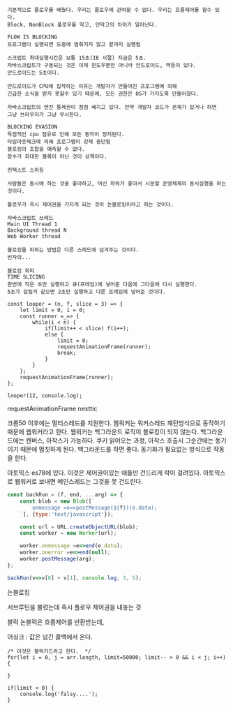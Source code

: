 
    기본적으로 플로우를 배웠다. 우리는 플로우에 관여할 수 없다. 우리는 흐름제어를 할수 있다.
    Block, NonBlock 플로우를 막고, 안막고의 차이가 일어난다.

    FLOW IS BLOCKING
    프로그램이 실행되면 도중에 멈춰지지 않고 끝까지 실행됨

    스크립트 최대실행시간은 보통 15초(IE 시절) 지금은 5초.
    자바스크립트가 구동되는 것은 이제 윈도우뿐만 아니라 안드로이드, 맥등이 있다. 
    안드로이드는 5초이다. 

    안드로이드가 CPU에 집착하는 이유는 개발자가 만들어진 프로그램에 의해
    긴급한 소식을 받지 못할수 있기 때문에, 모든 권한은 OS가 가지도록 만들어졌다.

    자바스크립트의 엔진 통제권이 점점 쎄지고 있다. 만약 개발자 코드가 문제가 있거나 하면
    그냥 브라우저가 그냥 무시한다.

    BLOCKING EVASION
    독점적인 cpu 점유로 인해 모든 동작이 정지된다.
    타임아웃체크에 의해 프로그램이 강제 중단됨
    블로킹의 조합을 예측할 수 없다.
    함수가 최대한 블록이 아닌 것이 상책이다.

    컨텍스트 스위칭

    사람들은 동시에 하는 것을 좋아하고, 머신 파워가 좋아서 시분할 운영체제의 동시실행을 하는 것이다.
    
    플로우가 즉시 제어권을 가지게 되는 것이 논블로킹이라고 하는 것이다.

    자바스크립트 쓰레드
    Main UI Thread 1
    Background thread N
    Web Worker thread

    블로킹을 피하는 방법은 다른 스레드에 넘겨주는 것이다.
    빈자의...

    블로킹 회피
    TIME SLICING
    한번에 작은 초만 실행하고 큐(프레임)에 넣어준 다음에 그다음에 다시 실행한다.
    5초가 걸릴거 같으면 2초만 실행하고 다른 프레임에 넣어준 것이다.

```
const looper = (n, f, slice = 3) => {
    let limit = 0, i = 0;
    const runner =_=> {
        while(i < n) {
            if(limit++ < slice) f(i++);
            else {
                limit = 0;
                requestAnimationFrame(runner);
                break;
            }
        }
    };
    requestAnimationFrame(runner);
};

looper(12, console.log);

```

requestAnimationFrame
nexttic

크롬50 이후에는 멀티스레드를 지원한다.
웹워커는 워커스레드 패턴방식으로 동작하기 때문에 웹워커라고 한다.
웹워커는 백그라운드 로직이 블로킹이 되지 않는다. 백그라운드에는 캔버스, 아작스가 가능하다.
쿠키 읽어오는 과정, 아작스 호출시 그순간에는 동기이기 때문에 멈칫하게 된다.
백그라운드를 하면 좋다.
동기화가 필요없는 방식으로 작동을 한다.

아토믹스 es78에 있다. 이것은 제어권이있는 애들만 건드리게 락이 걸려있다.
아토믹스로 웹워커로 보내면 메인스레드는 그것을 못 건드린다. 


```javascript
const backRun = (f, end, ...arg) => {
    const blob = new Blob([`
        onmessage =e=>postMessage(${f})(e.data);
    `], {type:'text/javascript'});

    const url = URL.createObjectURL(blob);
    const worker = new Worker(url);

    worker.onmessage =e=>end(e.data);
    worker.onerror =e=>end(null);
    worker.postMessage(arg);
};

backRun(v=>v[0] + v[1], console.log, 3, 5);

```

논블로킹

서브루틴을 불렀는데 즉시 플로우 제어권을 내놓는 것    

블럭 논블럭은 흐름제어를 반환받는데,

어싱크 : 값은 넘긴 콜백에서 온다.








```
/* 이것은 블럭가드라고 한다.  */
for(let i = 0, j = arr.length, limit=50000; limit-- > 0 && i < j; i++) {

}

if(limit < 0) {
    console.log('falsy....');
}
```